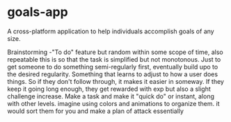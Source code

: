 # goals-app
A cross-platform application to help individuals accomplish goals of any size.

Brainstorming
-"To do" feature but random within some scope of time, also repeatable
		this is so that the task is simplified but not monotonous. Just
		to get someone to do something semi-regularly first, eventually 
		build upo to the desired regularity. 
		Something that learns to adjust to how a user does things. So if
		they don't follow through, it makes it easier in someway. If they 			
		keep it going long enough, they get rewarded with exp but also a 
		slight challenge increase.
		Make a task and make it "quick do" or instant, along with other 
		levels. imagine using colors and animations to organize them. it 
		would sort them for you and make a plan of attack essentially
